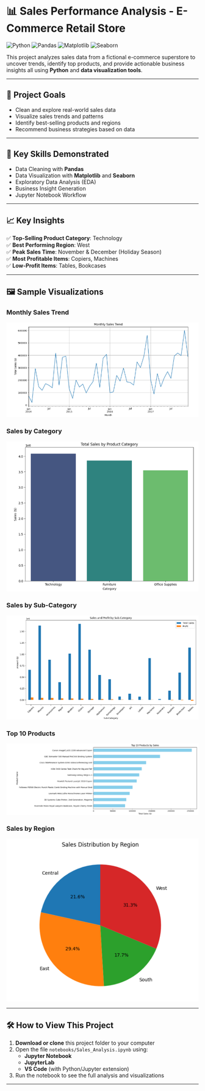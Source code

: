 # 📊 Sales Performance Analysis - E-Commerce Retail Store

![Python](https://img.shields.io/badge/Python-3.8%2B-blue)
![Pandas](https://img.shields.io/badge/Pandas-Data%20Analysis-green)
![Matplotlib](https://img.shields.io/badge/Matplotlib-Visualization-orange)
![Seaborn](https://img.shields.io/badge/Seaborn-Visualization-red)

This project analyzes sales data from a fictional    e-commerce superstore to uncover trends, identify top products, and provide actionable business insights  all using **Python** and **data visualization tools**.



---
## 🎯 Project Goals

- Clean and explore real-world sales data
- Visualize sales trends and patterns
- Identify best-selling products and regions
- Recommend business strategies based on data

---

## 🧠 Key Skills Demonstrated

- Data Cleaning with **Pandas**
- Data Visualization with **Matplotlib** and **Seaborn**
- Exploratory Data Analysis (EDA)
- Business Insight Generation
- Jupyter Notebook Workflow

---

## 📈 Key Insights

✅ **Top-Selling Product Category**: Technology  
✅ **Best Performing Region**: West  
✅ **Peak Sales Time**: November & December (Holiday Season)  
✅ **Most Profitable Items**: Copiers, Machines  
✅ **Low-Profit Items**: Tables, Bookcases  

---

## 🖼️ Sample Visualizations

### Monthly Sales Trend
![Monthly Sales Trend](Plot/Monthly_Sales_Trend.png)

### Sales by Category
![Sales by Category](Plot/Total_Sales_by_Product_Category.png)

### Sales by Sub-Category
![Sales_by_SubCategory](Plot/sales_profit_subcatg.png)

### Top 10 Products
![Top Products](Plot/Top_10_Products_by_Sales.png)

### Sales by Region
![Region Sales](Plot/Sales_Distribution_by_Region.png)

---
## 🛠️ How to View This Project

1. **Download or clone** this project folder to your computer
2. Open the file `notebooks/Sales_Analysis.ipynb` using:
   - **Jupyter Notebook**
   - **JupyterLab**
   - **VS Code** (with Python/Jupyter extension)
3. Run the notebook to see the full analysis and visualizations

---

